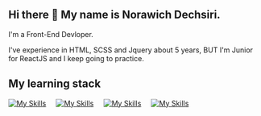 ## Hi there 👋 My name is Norawich Dechsiri.
I'm a Front-End Devloper.

I've experience in HTML, SCSS and Jquery about 5 years, BUT I'm Junior for ReactJS and I keep going to practice.

## My learning stack
[![My Skills](https://skillicons.dev/icons?i=html,css)](https://skillicons.dev)&nbsp;&nbsp;&nbsp;&nbsp;&nbsp;[![My Skills](https://skillicons.dev/icons?i=js)](https://skillicons.dev)&nbsp;&nbsp;&nbsp;&nbsp;&nbsp;[![My Skills](https://skillicons.dev/icons?i=react,redux)](https://skillicons.dev)&nbsp;&nbsp;&nbsp;&nbsp;&nbsp;[![My Skills](https://skillicons.dev/icons?i=tailwind,sass)](https://skillicons.dev)  

<!--
**a-norchh/a-norchh** is a ✨ _special_ ✨ repository because its `README.md` (this file) appears on your GitHub profile.

Here are some ideas to get you started:

- 🔭 I’m currently working on ...
- 🌱 I’m currently learning ...
- 👯 I’m looking to collaborate on ...
- 🤔 I’m looking for help with ...
- 💬 Ask me about ...
- 📫 How to reach me: ...
- 😄 Pronouns: ...
- ⚡ Fun fact: ...
-->
